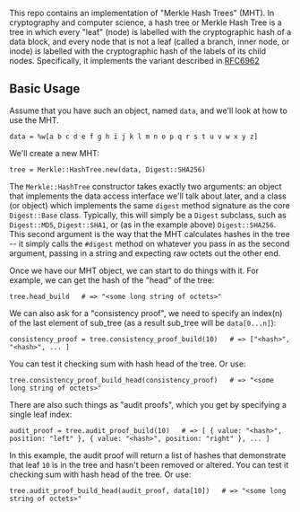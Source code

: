 This repo contains an implementation of "Merkle Hash Trees" (MHT).
In cryptography and computer science, a hash tree or Merkle Hash Tree
is a tree in which every "leaf" (node) is labelled with the cryptographic hash of 
a data block, and every node that is not a leaf (called a branch, inner node, or inode) 
is labelled with the cryptographic hash of the labels of its child nodes.
Specifically, it implements the variant described in
[RFC6962](http://tools.ietf.org/html/rfc6962)


## Basic Usage

Assume that you have such an object, named
`data`, and we'll look at how to use the MHT.

    data = %w[a b c d e f g h i j k l m n o p q r s t u v w x y z]

We'll create a new MHT:

    tree = Merkle::HashTree.new(data, Digest::SHA256)

The `Merkle::HashTree` constructor takes exactly two arguments: an object that
implements the data access interface we'll talk about later, and a class (or
object) which implements the same `digest` method signature as the core
`Digest::Base` class.  Typically, this will simply be a `Digest` subclass,
such as `Digest::MD5`, `Digest::SHA1`, or (as in the example above)
`Digest::SHA256`.  This second argument is the way that the MHT calculates
hashes in the tree -- it simply calls the `#digest` method on whatever you
pass in as the second argument, passing in a string and expecting raw octets
out the other end.

Once we have our MHT object, we can start to do things with it.
For example, we can get the hash of the "head" of the tree:


    tree.head_build   # => "<some long string of octets>"


We can also ask for a "consistency proof", we need to specify an index(n) of the last
element of sub_tree (as a result sub_tree will be `data[0...n]`):


    consistency_proof = tree.consistency_proof_build(10)   # => ["<hash>", "<hash>", ... ]

    
 You can test it checking sum with hash head of the tree. Or use:


    tree.consistency_proof_build_head(consistency_proof)   # => "<some long string of octets>"


There are also such things as "audit proofs", which you get by specifying a single leaf index:


    audit_proof = tree.audit_proof_build(10)   # => [ { value: "<hash>", position: "left" }, { value: "<hash>", position: "right" }, ... ]


In this example, the audit proof will return a list of hashes
that demonstrate that leaf `10` is in the tree and hasn't been removed or altered.
You can test it checking sum with hash head of the tree. Or use:


    tree.audit_proof_build_head(audit_proof, data[10])   # => "<some long string of octets>"
  
  


